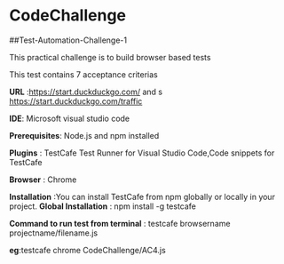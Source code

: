 # CodeChallenge

##Test-Automation-Challenge-1

This practical challenge is to build browser based tests

This test contains 7 acceptance criterias

**URL** :https://start.duckduckgo.com/ and s https://start.duckduckgo.com/traffic 
 

**IDE**: Microsoft visual studio code

**Prerequisites**: Node.js and npm installed

**Plugins** : TestCafe Test Runner for Visual Studio Code,Code snippets for TestCafe

**Browser** : Chrome

**Installation** :You can install TestCafe from npm globally or locally in your project.
**Global Installation** : npm install -g testcafe

**Command to run test from terminal** : testcafe browsername projectname/filename.js

**eg**:testcafe chrome CodeChallenge/AC4.js
